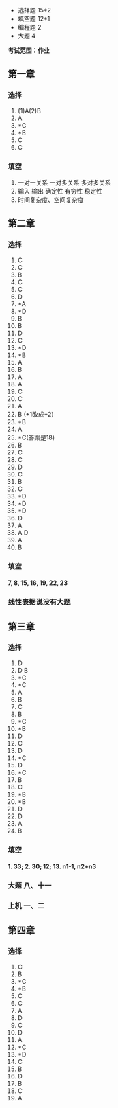 + 选择题 15\*2
+ 填空题 12\*1
+ 编程题 2
+ 大题   4

**考试范围：作业**

## 第一章
### 选择
1. (1)A(2)B
2. A
3. \*C 
4. \*B 
5. C 
6. C 
### 填空
1. 一对一关系 一对多关系 多对多关系
2. 输入 输出 确定性 有穷性 稳定性
3. 时间复杂度、空间复杂度

## 第二章
### 选择
1. C 
2. C 
3. B 
4. C 
5. C 
6. D 
7. \*A 
8. \*D 
9. B 
10. B
11. D 
12. C
13. \*D 
14. \*B 
15. A 
16. B 
17. A
18. A
19. C
20. C
21. A
22. B (+1改成+2)
23. \*B
24. A
25. \*C(答案是18)
26. B
27. C
28. C
29. D
30. C
31. B
32. C
33. \*D
34. \*D
35. \*D
36. D
37. A
38. A D
39. A
40. B
### 填空
#### 7, 8, 15, 16, 19, 22, 23
### 线性表据说没有大题

## 第三章
### 选择
1. D
2. D B
3. \*C
4. \*C
5. A
6. B
7. C
8. B
9. \*C
10. \*B
11. D
12. C
13. D
14. \*C
15. D
16. \*C
17. B
18. C
19. \*B
20. \*B
21. D
22. D
23. A
24. B
### 填空
#### 1. 33; 2. 30; 12; 13. n1-1, n2+n3
### 大题 八、十一
### 上机 一、二

## 第四章
### 选择
1. C
2. B
3. \*C
4. \*B
5. C
6. C
7. A
8. D
9. C
10. D
11. A
12. \*C
13. \*D
14. C
15. B
16. D
17. B
18. C
19. A
